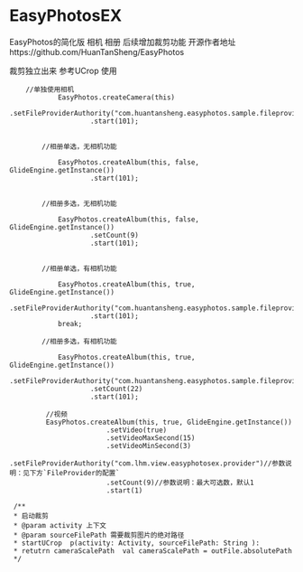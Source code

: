 # EasyPhotosEX
EasyPhotos的简化版 相机 相册 后续增加裁剪功能 开源作者地址https://github.com/HuanTanSheng/EasyPhotos

裁剪独立出来  参考UCrop 使用

        //单独使用相机
                EasyPhotos.createCamera(this)
                        .setFileProviderAuthority("com.huantansheng.easyphotos.sample.fileprovider")
                        .start(101);


            //相册单选，无相机功能

                EasyPhotos.createAlbum(this, false, GlideEngine.getInstance())
                        .start(101);


            //相册多选，无相机功能

                EasyPhotos.createAlbum(this, false, GlideEngine.getInstance())
                        .setCount(9)
                        .start(101);


            //相册单选，有相机功能

                EasyPhotos.createAlbum(this, true, GlideEngine.getInstance())
                        .setFileProviderAuthority("com.huantansheng.easyphotos.sample.fileprovider")
                        .start(101);
                break;

            //相册多选，有相机功能

                EasyPhotos.createAlbum(this, true, GlideEngine.getInstance())
                        .setFileProviderAuthority("com.huantansheng.easyphotos.sample.fileprovider")
                        .setCount(22)
                        .start(101);

             //视频
             EasyPhotos.createAlbum(this, true, GlideEngine.getInstance())
                            .setVideo(true)
                            .setVideoMaxSecond(15)
                            .setVideoMinSecond(3)
                            .setFileProviderAuthority("com.lhm.view.easyphotosex.provider")//参数说明：见下方`FileProvider的配置`
                            .setCount(9)//参数说明：最大可选数，默认1
                            .start(1)

     /**
     * 启动裁剪
     * @param activity 上下文
     * @param sourceFilePath 需要裁剪图片的绝对路径
     * startUCrop  p(activity: Activity, sourceFilePath: String ):
     * retutrn cameraScalePath  val cameraScalePath = outFile.absolutePath
     */
  


